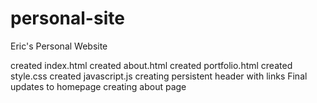 # personal-site
Eric's Personal Website

created index.html
created about.html
created portfolio.html
created style.css
created javascript.js
creating persistent header with links
Final updates to homepage
creating about page

